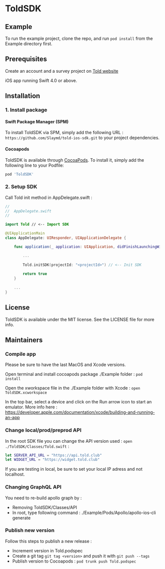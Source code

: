 # ToldSDK

## Example

To run the example project, clone the repo, and run `pod install` from the Example directory first.

## Prerequisites

Create an account and a survey project on [Told website](https://told.club)

iOS app running Swift 4.0 or above.

## Installation

### 1. Install package

#### Swift Package Manager (SPM)

To install ToldSDK via SPM, simply add the following URL : `https://github.com/Slaymd/told-ios-sdk.git` to your project dependencies.

#### Cocoapods

ToldSDK is available through [CocoaPods](https://cocoapods.org). To install
it, simply add the following line to your Podfile:

```ruby
pod 'ToldSDK'
```

### 2. Setup SDK

Call Told init method in AppDelegate.swift :

```swift
//
//  AppDelegate.swift
//

import Told // <-- Import SDK

@UIApplicationMain
class AppDelegate: UIResponder, UIApplicationDelegate {

    func application(_ application: UIApplication, didFinishLaunchingWithOptions launchOptions: [UIApplication.LaunchOptionsKey: Any]?) -> Bool {

        ...
        
        Told.initSDK(projectId: "<projectId>") // <-- Init SDK
        
        return true
    }
    
    ...
}
```

## License

ToldSDK is available under the MIT license. See the LICENSE file for more info.

## Maintainers

### Compile app

Please be sure to have the last MacOS and Xcode versions.

Open terminal and install cocoapods package ./Example folder : `pod install`

Open the xworkspace file in the ./Example folder with Xcode : `open ToldSDK.xcworkspace`

In the top bar, select a device and click on the Run arrow icon to start an emulator. More info here : https://developer.apple.com/documentation/xcode/building-and-running-an-app

### Change local/prod/preprod API

In the root SDK file you can change the API version used : `open ./ToldSDK/Classes/Told.swift` :

```swift
let SERVER_API_URL = "https://api.told.club"
let WIDGET_URL = "https://widget.told.club"
```

If you are testing in local, be sure to set your local IP adress and not localhost.

### Changing GraphQL API

You need to re-build apollo graph by :

* Removing ToldSDK/Classes/API
* In root, type following command : ./Example/Pods/Apollo/apollo-ios-cli generate

### Publish new version

Follow this steps to publish a new release :

* Increment version in Told.podspec
* Create a git tag `git tag <version>` and push it with `git push --tags`
* Publish version to Cocoapods : `pod trunk push Told.podspec`
